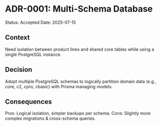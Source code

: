 # ADR-0001: Multi-Schema Database

Status: Accepted
Date: 2025-07-15

## Context
Need isolation between product lines and shared core tables while using a single PostgreSQL instance.

## Decision
Adopt multiple PostgreSQL schemas to logically partition domain data (e.g., core, c2, cpro, cbasic) with Prisma managing models.

## Consequences
Pros: Logical isolation, simpler backups per schema. Cons: Slightly more complex migrations & cross-schema queries.
